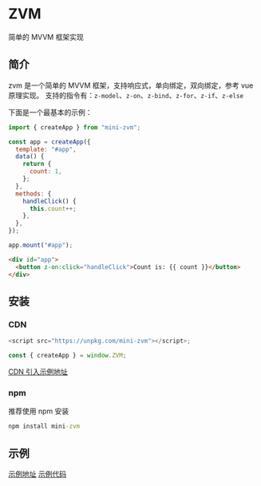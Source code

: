 # ZVM

简单的 MVVM 框架实现

## 简介

zvm 是一个简单的 MVVM 框架，支持响应式，单向绑定，双向绑定，参考 vue 原理实现。
支持的指令有：`z-model`、`z-on`、`z-bind`、`z-for`、`z-if`、`z-else`

下面是一个最基本的示例：

```javascript
import { createApp } from "mini-zvm";

const app = createApp({
  template: "#app",
  data() {
    return {
      count: 1,
    };
  },
  methods: {
    handleClick() {
      this.count++;
    },
  },
});

app.mount("#app");
```

```html
<div id="app">
  <button z-on:click="handleClick">Count is: {{ count }}</button>
</div>
```

## 安装

### CDN

```javascript
<script src="https://unpkg.com/mini-zvm"></script>;

const { createApp } = window.ZVM;
```

[CDN 引入示例地址](https://mini-vue3.vercel.app/cdn.html)

### npm

推荐使用 npm 安装

```cmd
npm install mini-zvm
```

## 示例

[示例地址](https://mini-vue3.vercel.app/)
[示例代码](https://github.com/kakachake/mini-zvm-example)
